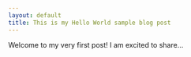 ```yaml
---
layout: default
title: This is my Hello World sample blog post
---
```

Welcome to my very first post! I am excited to share...

